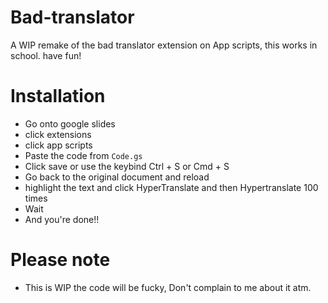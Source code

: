 # Bad-translator
A WIP remake of the bad translator extension on App scripts, this works in school. have fun!

# Installation

 - Go onto google slides
 - click extensions
 - click app scripts
 - Paste the code from ```Code.gs```
 - Click save or use the keybind Ctrl + S or Cmd + S
 - Go back to the original document and reload
 - highlight the text and click HyperTranslate and then Hypertranslate 100 times
 - Wait
 - And you're done!!

# Please note

 - This is WIP the code will be fucky, Don't complain to me about it atm.
